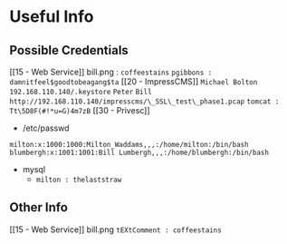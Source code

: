# Useful Info
## Possible Credentials
[[15 - Web Service]]
bill.png : `coffeestains`
`pgibbons : damnitfeel$goodtobeagang$ta`
[[20 - ImpressCMS]]
`Michael Bolton`
`192.168.110.140/.keystore`
`Peter`
`Bill`
`http://192.168.110.140/impresscms/\_SSL\_test\_phase1.pcap`
`tomcat : Tt\5D8F(#!*u=G)4m7zB`
[[30 - Privesc]]
- /etc/passwd
```
milton:x:1000:1000:Milton_Waddams,,,:/home/milton:/bin/bash
blumbergh:x:1001:1001:Bill Lumbergh,,,:/home/blumbergh:/bin/bash
```
- mysql 
	- `milton : thelaststraw`

## Other Info
[[15 - Web Service]]
bill.png `tEXtComment : coffeestains`


